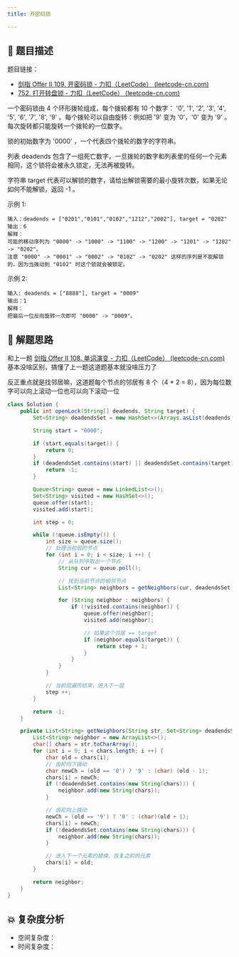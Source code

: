 ```yaml
---
title: 开密码锁

---
```


## 📃 题目描述

题目链接：

- [剑指 Offer II 109. 开密码锁 - 力扣（LeetCode） (leetcode-cn.com)](https://leetcode-cn.com/problems/zlDJc7/)
- [752. 打开转盘锁 - 力扣（LeetCode） (leetcode-cn.com)](https://leetcode-cn.com/problems/open-the-lock/)

一个密码锁由 4 个环形拨轮组成，每个拨轮都有 10 个数字： '0', '1', '2', '3', '4', '5', '6', '7', '8', '9' 。每个拨轮可以自由旋转：例如把 '9' 变为 '0'，'0' 变为 '9' 。每次旋转都只能旋转一个拨轮的一位数字。

锁的初始数字为 '0000' ，一个代表四个拨轮的数字的字符串。

列表 deadends 包含了一组死亡数字，一旦拨轮的数字和列表里的任何一个元素相同，这个锁将会被永久锁定，无法再被旋转。

字符串 target 代表可以解锁的数字，请给出解锁需要的最小旋转次数，如果无论如何不能解锁，返回 -1 。

示例 1:

```
输入：deadends = ["0201","0101","0102","1212","2002"], target = "0202"
输出：6
解释：
可能的移动序列为 "0000" -> "1000" -> "1100" -> "1200" -> "1201" -> "1202" -> "0202"。
注意 "0000" -> "0001" -> "0002" -> "0102" -> "0202" 这样的序列是不能解锁的，因为当拨动到 "0102" 时这个锁就会被锁定。
```

示例 2:

```
输入: deadends = ["8888"], target = "0009"
输出：1
解释：
把最后一位反向旋转一次即可 "0000" -> "0009"。
```

## 🔔 解题思路

和上一题 [剑指 Offer II 108. 单词演变 - 力扣（LeetCode） (leetcode-cn.com)](https://leetcode-cn.com/problems/om3reC/) 基本没啥区别，搞懂了上一题这道题基本就没啥压力了

反正重点就是找邻居嘛，这道题每个节点的邻居有 8 个（4 * 2 = 8），因为每位数字可以向上滚动一位也可以向下滚动一位


```java
class Solution {
    public int openLock(String[] deadends, String target) {
        Set<String> deadendsSet = new HashSet<>(Arrays.asList(deadends));

        String start = "0000";

        if (start.equals(target)) {
            return 0;
        }
        if (deadendsSet.contains(start) || deadendsSet.contains(target)) {
            return -1;
        }

        Queue<String> queue = new LinkedList<>();
        Set<String> visited = new HashSet<>();
        queue.offer(start);
        visited.add(start);

        int step = 0;

        while (!queue.isEmpty()) {
            int size = queue.size();
            // 处理当前层的节点
            for (int i = 0; i < size; i ++) {
                // 从队列中取出一个节点
                String cur = queue.poll();

                // 找到当前节点的相邻节点
                List<String> neighbors = getNeighbors(cur, deadendsSet);

                for (String neighbor : neighbors) {
                    if (!visited.contains(neighbor)) {
                        queue.offer(neighbor);
                        visited.add(neighbor);

                        // 如果这个邻居 == target
                        if (neighbor.equals(target)) {
                            return step + 1;
                        }
                    }
                }
            }

            // 当前层遍历结束，进入下一层
            step ++;
        }

        return -1;
    }

    private List<String> getNeighbors(String str, Set<String> deadendsSet) {
        List<String> neighbor = new ArrayList<>();
        char[] chars = str.toCharArray();
        for (int i = 0; i < chars.length; i ++) {
            char old = chars[i];
            // 齿轮向下拨动
            char newCh = (old == '0') ? '9' : (char) (old - 1);
            chars[i] = newCh;
            if (!deadendsSet.contains(new String(chars))) {
                neighbor.add(new String(chars));
            }

            // 齿轮向上拨动
            newCh = (old == '9') ? '0' : (char)(old + 1);
            chars[i] = newCh;
            if (!deadendsSet.contains(new String(chars))) {
                neighbor.add(new String(chars));
            }

            // 进入下一个元素的替换，恢复之前的元素
            chars[i] = old;
        }

        return neighbor;
    }
}
```

## 💥 复杂度分析

- 空间复杂度：
- 时间复杂度：


